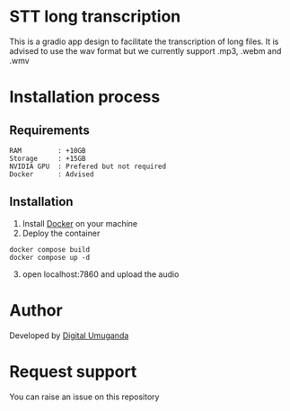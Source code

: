 # STT long transcription
This is a gradio app design to facilitate the transcription of long files. It is advised to use the wav format but we currently support .mp3, .webm and .wmv

# Installation process
## Requirements
```
RAM         : +10GB
Storage     : +15GB
NVIDIA GPU  : Prefered but not required
Docker      : Advised
```
## Installation
1. Install [Docker](https://docs.docker.com/get-docker/) on your machine
2. Deploy the container
```
docker compose build
docker compose up -d
```
3. open localhost:7860 and upload the audio


# Author
Developed by [Digital Umuganda](https://digitalumuganda.com/)

# Request support
You can raise an issue on this repository